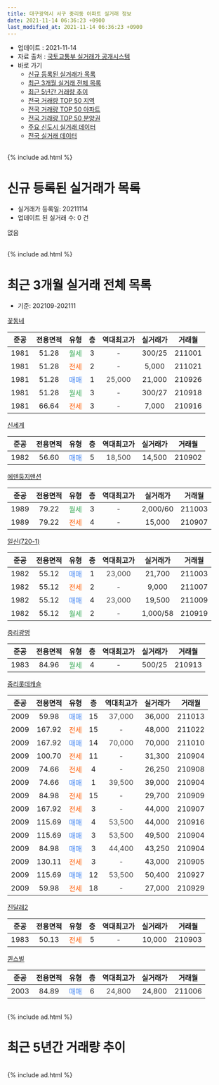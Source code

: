 ```yaml
---
title: 대구광역시 서구 중리동 아파트 실거래 정보
date: 2021-11-14 06:36:23 +0900
last_modified_at: 2021-11-14 06:36:23 +0900
---
```


* 업데이트 : 2021-11-14
* 자료 출처 : [국토교통부 실거래가 공개시스템](http://rt.molit.go.kr)
* 바로 가기
    * [신규 등록된 실거래가 목록](#신규-등록된-실거래가-목록)
    * [최근 3개월 실거래 전체 목록](#최근-3개월-실거래-전체-목록)
    * [최근 5년간 거래량 추이](#최근-5년간-거래량-추이)
    * [전국 거래량 TOP 50 지역](https://inasie.github.io/apt-trade-info/최근-3개월-전국에서-가장-거래가-많이-발생한-지역)
    * [전국 거래량 TOP 50 아파트](https://inasie.github.io/apt-trade-info/최근-3개월-전국에서-가장-거래가-많이-발생한-아파트)
    * [전국 거래량 TOP 50 분양권](https://inasie.github.io/apt-trade-info/최근-3개월-전국에서-가장-거래가-많이-발생한-분양권)
    * [주요 신도시 실거래 데이터](https://inasie.github.io/apt-trade-info/주요-신도시)
    * [전국 실거래 데이터](https://inasie.github.io/apt-trade-info/전국)
<br>
{% include ad.html %}
<br>

# 신규 등록된 실거래가 목록
* 실거래가 등록일: 20211114
* 업데이트 된 실거래 수: 0 건

없음

<br>
{% include ad.html %}
<br>

# 최근 3개월 실거래 전체 목록
* 기준: 202109-202111


[꽃동네](https://search.naver.com/search.naver?query=%EB%8C%80%EA%B5%AC%EA%B4%91%EC%97%AD%EC%8B%9C+%EC%84%9C%EA%B5%AC+%EC%A4%91%EB%A6%AC%EB%8F%99+%EA%BD%83%EB%8F%99%EB%84%A4)

|준공|전용면적|유형|층|역대최고가|실거래가|거래월|
|:---:|:---:|:---:|:---:|:---:|:---:|:---:|
|1981|51.28|<span style="color:#34a853">월세</span>|3|<span style="color:#444444">-</span>|300/25|211001|
|1981|51.28|<span style="color:#ff5a00">전세</span>|2|<span style="color:#444444">-</span>|5,000|211021|
|1981|51.28|<span style="color:#4285f3">매매</span>|1|<span style="color:#444444">25,000</span>|21,000|210926|
|1981|51.28|<span style="color:#34a853">월세</span>|3|<span style="color:#444444">-</span>|300/27|210918|
|1981|66.64|<span style="color:#ff5a00">전세</span>|3|<span style="color:#444444">-</span>|7,000|210916|

[신세계](https://search.naver.com/search.naver?query=%EB%8C%80%EA%B5%AC%EA%B4%91%EC%97%AD%EC%8B%9C+%EC%84%9C%EA%B5%AC+%EC%A4%91%EB%A6%AC%EB%8F%99+%EC%8B%A0%EC%84%B8%EA%B3%84)

|준공|전용면적|유형|층|역대최고가|실거래가|거래월|
|:---:|:---:|:---:|:---:|:---:|:---:|:---:|
|1982|56.60|<span style="color:#4285f3">매매</span>|5|<span style="color:#444444">18,500</span>|14,500|210902|

[에덴둥지맨션](https://search.naver.com/search.naver?query=%EB%8C%80%EA%B5%AC%EA%B4%91%EC%97%AD%EC%8B%9C+%EC%84%9C%EA%B5%AC+%EC%A4%91%EB%A6%AC%EB%8F%99+%EC%97%90%EB%8D%B4%EB%91%A5%EC%A7%80%EB%A7%A8%EC%85%98)

|준공|전용면적|유형|층|역대최고가|실거래가|거래월|
|:---:|:---:|:---:|:---:|:---:|:---:|:---:|
|1989|79.22|<span style="color:#34a853">월세</span>|3|<span style="color:#444444">-</span>|2,000/60|211003|
|1989|79.22|<span style="color:#ff5a00">전세</span>|4|<span style="color:#444444">-</span>|15,000|210907|

[일신(720-1)](https://search.naver.com/search.naver?query=%EB%8C%80%EA%B5%AC%EA%B4%91%EC%97%AD%EC%8B%9C+%EC%84%9C%EA%B5%AC+%EC%A4%91%EB%A6%AC%EB%8F%99+%EC%9D%BC%EC%8B%A0%28720-1%29)

|준공|전용면적|유형|층|역대최고가|실거래가|거래월|
|:---:|:---:|:---:|:---:|:---:|:---:|:---:|
|1982|55.12|<span style="color:#4285f3">매매</span>|1|<span style="color:#444444">23,000</span>|21,700|211003|
|1982|55.12|<span style="color:#ff5a00">전세</span>|2|<span style="color:#444444">-</span>|9,000|211007|
|1982|55.12|<span style="color:#4285f3">매매</span>|4|<span style="color:#444444">23,000</span>|19,500|211009|
|1982|55.12|<span style="color:#34a853">월세</span>|2|<span style="color:#444444">-</span>|1,000/58|210919|

[중리광명](https://search.naver.com/search.naver?query=%EB%8C%80%EA%B5%AC%EA%B4%91%EC%97%AD%EC%8B%9C+%EC%84%9C%EA%B5%AC+%EC%A4%91%EB%A6%AC%EB%8F%99+%EC%A4%91%EB%A6%AC%EA%B4%91%EB%AA%85)

|준공|전용면적|유형|층|역대최고가|실거래가|거래월|
|:---:|:---:|:---:|:---:|:---:|:---:|:---:|
|1983|84.96|<span style="color:#34a853">월세</span>|4|<span style="color:#444444">-</span>|500/25|210913|

[중리롯데캐슬](https://search.naver.com/search.naver?query=%EB%8C%80%EA%B5%AC%EA%B4%91%EC%97%AD%EC%8B%9C+%EC%84%9C%EA%B5%AC+%EC%A4%91%EB%A6%AC%EB%8F%99+%EC%A4%91%EB%A6%AC%EB%A1%AF%EB%8D%B0%EC%BA%90%EC%8A%AC)

|준공|전용면적|유형|층|역대최고가|실거래가|거래월|
|:---:|:---:|:---:|:---:|:---:|:---:|:---:|
|2009|59.98|<span style="color:#4285f3">매매</span>|15|<span style="color:#444444">37,000</span>|36,000|211013|
|2009|167.92|<span style="color:#ff5a00">전세</span>|15|<span style="color:#444444">-</span>|48,000|211022|
|2009|167.92|<span style="color:#4285f3">매매</span>|14|<span style="color:#444444">70,000</span>|70,000|211010|
|2009|100.70|<span style="color:#ff5a00">전세</span>|11|<span style="color:#444444">-</span>|31,300|210904|
|2009|74.66|<span style="color:#ff5a00">전세</span>|4|<span style="color:#444444">-</span>|26,250|210908|
|2009|74.66|<span style="color:#4285f3">매매</span>|1|<span style="color:#444444">39,500</span>|39,000|210904|
|2009|84.98|<span style="color:#ff5a00">전세</span>|15|<span style="color:#444444">-</span>|29,700|210909|
|2009|167.92|<span style="color:#ff5a00">전세</span>|3|<span style="color:#444444">-</span>|44,000|210907|
|2009|115.69|<span style="color:#4285f3">매매</span>|4|<span style="color:#444444">53,500</span>|44,000|210916|
|2009|115.69|<span style="color:#4285f3">매매</span>|3|<span style="color:#444444">53,500</span>|49,500|210904|
|2009|84.98|<span style="color:#4285f3">매매</span>|3|<span style="color:#444444">44,400</span>|43,250|210904|
|2009|130.11|<span style="color:#ff5a00">전세</span>|3|<span style="color:#444444">-</span>|43,000|210905|
|2009|115.69|<span style="color:#4285f3">매매</span>|12|<span style="color:#444444">53,500</span>|50,400|210927|
|2009|59.98|<span style="color:#ff5a00">전세</span>|18|<span style="color:#444444">-</span>|27,000|210929|

[진달래2](https://search.naver.com/search.naver?query=%EB%8C%80%EA%B5%AC%EA%B4%91%EC%97%AD%EC%8B%9C+%EC%84%9C%EA%B5%AC+%EC%A4%91%EB%A6%AC%EB%8F%99+%EC%A7%84%EB%8B%AC%EB%9E%982)

|준공|전용면적|유형|층|역대최고가|실거래가|거래월|
|:---:|:---:|:---:|:---:|:---:|:---:|:---:|
|1983|50.13|<span style="color:#ff5a00">전세</span>|5|<span style="color:#444444">-</span>|10,000|210903|

[퀸스빌](https://search.naver.com/search.naver?query=%EB%8C%80%EA%B5%AC%EA%B4%91%EC%97%AD%EC%8B%9C+%EC%84%9C%EA%B5%AC+%EC%A4%91%EB%A6%AC%EB%8F%99+%ED%80%B8%EC%8A%A4%EB%B9%8C)

|준공|전용면적|유형|층|역대최고가|실거래가|거래월|
|:---:|:---:|:---:|:---:|:---:|:---:|:---:|
|2003|84.89|<span style="color:#4285f3">매매</span>|6|<span style="color:#444444">24,800</span>|24,800|211006|


<br>
{% include ad.html %}
<br>

# 최근 5년간 거래량 추이


<div style="width:100%;">
    <canvas id="deal_progress" height="200"></canvas>
</div>

<script>
new Chart(document.getElementById("deal_progress"), {
    type: 'line',
    data: {
        labels: ['201611','201612','201701','201702','201703','201704','201705','201706','201707','201708','201709','201710','201711','201712','201801','201802','201803','201804','201805','201806','201807','201808','201809','201810','201811','201812','201901','201902','201903','201904','201905','201906','201907','201908','201909','201910','201911','201912','202001','202002','202003','202004','202005','202006','202007','202008','202009','202010','202011','202012','202101','202102','202103','202104','202105','202106','202107','202108','202109','202110','202111'],
        datasets: [{
            label: '매매',
            pointRadius: 1,
            data: [12, 14, 14, 6, 19, 17, 15, 33, 24, 35, 25, 24, 18, 20, 26, 22, 38, 26, 22, 28, 26, 22, 30, 25, 16, 9, 19, 27, 21, 31, 22, 19, 28, 20, 13, 28, 39, 42, 46, 27, 19, 19, 22, 36, 53, 19, 16, 25, 29, 23, 16, 14, 12, 15, 12, 8, 7, 9, 7, 5, 0],
            borderColor: "rgba(255, 201, 14, 1)",
            backgroundColor: "rgba(255, 201, 14, 0.5)",
            fill: false,
            lineTension: 0
        },{
            label: '전월세',
            pointRadius: 1,
            data: [11, 11, 8, 10, 20, 8, 8, 13, 16, 16, 15, 15, 6, 14, 14, 13, 11, 10, 11, 17, 15, 15, 11, 10, 6, 10, 11, 15, 12, 12, 10, 7, 16, 9, 7, 5, 12, 11, 12, 9, 5, 12, 12, 19, 16, 13, 9, 13, 8, 14, 12, 8, 8, 14, 18, 14, 12, 15, 12, 5, 0],
            borderColor: "rgba(0, 141, 185, 1)",
            backgroundColor: "rgba(0, 141, 185, 0.5)",
            fill: false,
            lineTension: 0
        }
        ]
    },
    options: {
        responsive: true,
        title: {
            display: false
        },
        tooltips: {
            mode: 'index',
            intersect: false
        },
        hover: {
            mode: 'nearest',
            intersect: true
        },
        scales: {
            xAxes: [{
                display: true,
                scaleLabel: {
                    display: true,
                    labelString: '년/월'
                }
            }],
            yAxes: [{
                display: true,
                ticks: {
                    suggestedMin: 0,
                },
                scaleLabel: {
                    display: true,
                    labelString: '실거래 수'
                }
            }]
        }
    }
});

</script>


<br>
{% include ad.html %}
<br>


